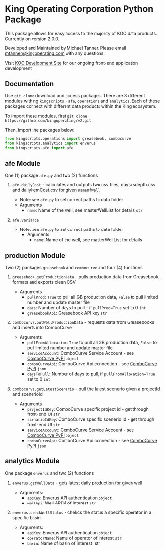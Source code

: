 # King Operating Corporation Python Package

This package allows for easy access to the majority of KOC data products. Currently on version 2.0.0.

Developed and Maintained by Michael Tanner. Please email mtanner@kingoperating.com with any questions.

Visit [KOC Development Site](https://mtanner161.github.io/kingdashboard/#/kingdashboard) for our ongoing front-end application development

## Documentation

Use `git clone` download and access packages. There are 3 different modules withing `kingscripts` - `afe`, `operations` and `analytics`. Each of these packages connect with different data products within the King ecosystem.

To import these modules, first `git clone https://github.com/kingoperating/v2.git`

Then, import the packages below:

```python
from kingscripts.operations import greasebook, combocurve
from kingscripts.analytics import enverus
from kingscripts.afe import afe
```

## afe Module

One (1) package `afe.py` and two (2) functions

1.  `afe.dailyCost` - calculates and outputs two csv files, daysvsdepth.csv and dailyItemCost.csv for given `nameOfWell`

    - Note: see `afe.py` to set correct paths to data folder
    - Arguments
      - `name`: Name of the well, see masterWellList for details `str`

2.  `afe.variance`

    - Note: see `afe.py` to set correct paths to data folder
      - Arguments
        - `name`: Name of the well, see masterWellList for details

## production Module

Two (2) packages `greasebook` and `combocurve` and four (4) functions

1. `greasebook.getProductionData` - pulls production data from Greasebook, formats and exports clean CSV

   - Arguments
     - `pullProd`: `True` to pull all GB production data, `False` to pull limited number and update master file
     - `days`: Number of days to pull - if `pullProd=True` set to 0 `int`
     - `greasebookApi`: Greasebook API key `str`

2. `combocurve.putWellProductionData` - requests data from Greasebooks and inserts into ComboCurve

   - Arguments
     - `pullFromAllocation`: `True` to pull all GB production data, `False` to pull limited number and update master file
     - `serviceAccount`: ComboCurve Service Account - see [ComboCurve PyPI](https://pypi.org/project/combocurve-api-v1/) `object`
     - `comboCurveApi`: ComboCurve Api connection - see [ComboCurve PyPI](https://pypi.org/project/combocurve-api-v1/) `json`
     - `daysToPull`: Number of days to pull, if `pullFromAllocation=True` set to 0 `int`

3. `combocurve.getLatestScenario` - pull the latest scenerio given a projectId and scenerioId
   - Arguments
     - `projectIdKey`: ComboCurve specific project id - get through front-end UI `str`
     - `scenarioIdKey`: ComboCurve specific scenerio id - get through front-end UI `str`
     - `serviceAccount`: ComboCurve Service Account - see [ComboCurve PyPI](https://pypi.org/project/combocurve-api-v1/) `object`
     - `comboCurveApi`: ComboCurve Api connection - see [ComboCurve PyPI](https://pypi.org/project/combocurve-api-v1/) `json`

## analytics Module

One package `enverus` and two (2) functions

1. `enverus.getWellData` - gets latest daily production for given well

   - Arguments:
     - `apiKey`: Enverus API authentication `object`
     - `wellApi`: Well API14 of interest `str`

2. `enverus.checkWellStatus` - chekcs the status a specific operator in a specific basin
   - Arguments:
     - `apiKey`: Enverus API authentication `object`
     - `operatorName`: Name of operator of interest `str`
     - `basin`: Name of basin of interest `str
